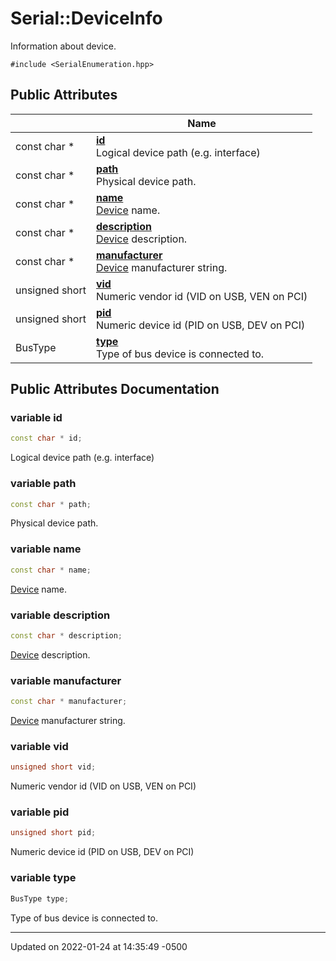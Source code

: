# Serial::DeviceInfo


Information about device. 


`#include <SerialEnumeration.hpp>`

## Public Attributes

|                | Name           |
| -------------- | -------------- |
| const char * | **[id](struct_serial_1_1_device_info.md#variable-id)** <br>Logical device path (e.g. interface)  |
| const char * | **[path](struct_serial_1_1_device_info.md#variable-path)** <br>Physical device path.  |
| const char * | **[name](struct_serial_1_1_device_info.md#variable-name)** <br>[Device](struct_serial_1_1_device.md) name.  |
| const char * | **[description](struct_serial_1_1_device_info.md#variable-description)** <br>[Device](struct_serial_1_1_device.md) description.  |
| const char * | **[manufacturer](struct_serial_1_1_device_info.md#variable-manufacturer)** <br>[Device](struct_serial_1_1_device.md) manufacturer string.  |
| unsigned short | **[vid](struct_serial_1_1_device_info.md#variable-vid)** <br>Numeric vendor id (VID on USB, VEN on PCI)  |
| unsigned short | **[pid](struct_serial_1_1_device_info.md#variable-pid)** <br>Numeric device id (PID on USB, DEV on PCI)  |
| BusType | **[type](struct_serial_1_1_device_info.md#variable-type)** <br>Type of bus device is connected to.  |

## Public Attributes Documentation

### variable id

```cpp
const char * id;
```

Logical device path (e.g. interface) 

### variable path

```cpp
const char * path;
```

Physical device path. 

### variable name

```cpp
const char * name;
```

[Device](struct_serial_1_1_device.md) name. 

### variable description

```cpp
const char * description;
```

[Device](struct_serial_1_1_device.md) description. 

### variable manufacturer

```cpp
const char * manufacturer;
```

[Device](struct_serial_1_1_device.md) manufacturer string. 

### variable vid

```cpp
unsigned short vid;
```

Numeric vendor id (VID on USB, VEN on PCI) 

### variable pid

```cpp
unsigned short pid;
```

Numeric device id (PID on USB, DEV on PCI) 

### variable type

```cpp
BusType type;
```

Type of bus device is connected to. 

-------------------------------

Updated on 2022-01-24 at 14:35:49 -0500